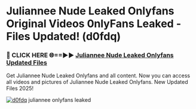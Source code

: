 # Juliannee Nude Leaked Onlyfans Original Videos 0nlyFans Leaked - Files Updated! (d0fdq)

<h3>🔴 CLICK HERE 🌐==►► <a href="https://tinyurl.com/4seja8ks" rel="nofollow">Juliannee Nude Leaked Onlyfans Updated Files</a></h3>

Get Juliannee Nude Leaked Onlyfans and all content. Now you can access all videos and pictures of Juliannee Nude Leaked Onlyfans. New Updated Files 2025!

[![d0fdq](https://i.imgur.com/EWjZXRe.gif)](https://tinyurl.com/4seja8ks)
juliannee onlyfans leaked